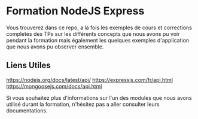 # Formation NodeJS Express

Vous trouverez dans ce repo, a la fois les exemples de cours et corrections completes des TPs sur les différents concepts que nous avons pu voir pendant la formation mais également les quelques exemples d'application que nous avons pu observer ensemble. 

## Liens Utiles

https://nodejs.org/docs/latest/api/
https://expressjs.com/fr/api.html
https://mongoosejs.com/docs/api.html

Si vous souhaitez plus d'informations sur l'un des modules que nous avons utilisé durant la formation, n'hésitez pas a aller consulter leurs documentations.

